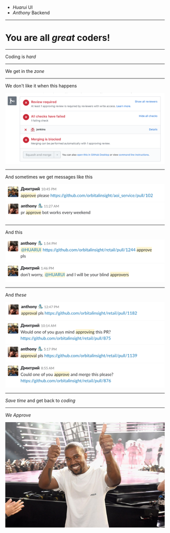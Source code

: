 -   _Huarui_ UI
-   _Anthony_ Backend

---

# You are all _great_ coders!

---

Coding is _hard_

---

We get in the _zone_

---

We don't like it when this happens

![alt text](./images/pr_blocked.png)

---

And sometimes we get messages like this

![alt text](./images/dmitriy1.png)
![alt text](./images/anthony_response.png)

---

And this

![alt text](./images/anthony1.png)
![alt text](./images/dmitriy_response.png)

---

And _these_

![alt text](./images/anthony2.png)
![alt text](./images/dmitriy2.png)
![alt text](./images/anthony3.png)
![alt text](./images/dmitriy3.png)

---

_Save time_ and get back to _coding_

---

_We Approve_

![alt text](./images/thumbsup9.jpg)
